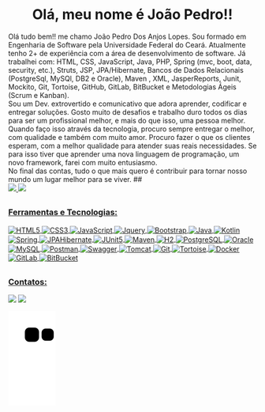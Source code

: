 <h1 align="center">Olá, meu nome é João Pedro!!</h1>
Olá tudo bem!! me chamo João Pedro Dos Anjos Lopes. Sou formado em Engenharia de Software pela Universidade Federal do Ceará. Atualmente tenho 2+ de experiência com a área de desenvolvimento de software. Já trabalhei com: HTML, CSS, JavaScript, Java, PHP, Spring (mvc, boot, data, security, etc.), Struts, JSP, JPA/Hibernate, Bancos de Dados Relacionais (PostgreSql, MySQl, DB2 e Oracle), Maven , XML, JasperReports, Junit, Mockito, Git, Tortoise, GitHub, GitLab, BitBucket e Metodologias Ágeis (Scrum e Kanban).
</br>
Sou um Dev. extrovertido e comunicativo que adora aprender, codificar e entregar soluções. Gosto muito de desafios e trabalho duro todos os dias para ser um profissional melhor, e mais do que isso, uma pessoa melhor. Quando faço isso através da tecnologia, procuro sempre entregar o melhor, com qualidade e também com muito amor. Procuro fazer o que os clientes esperam, com a melhor qualidade para atender suas reais necessidades. Se para isso tiver que aprender uma nova linguagem de programação, um novo framework, farei com muito entusiasmo.
</br>
No final das contas, tudo o que mais quero é contribuir para tornar nosso mundo um lugar melhor para se viver.
##
<div align="left">
  <a href="https://github.com/jpdal98">
  <img height="180em" src="https://github-readme-stats.vercel.app/api?username=jpdal98&show_icons=true&theme=radical&include_all_commits=true&count_private=true"/>
  <img height="180em" src="https://github-readme-stats.vercel.app/api/top-langs/?username=jpdal98&layout=compact&langs_count=7&theme=radical"/>
</div>

##
### Ferramentas e Tecnologias:
  <div align="left">
  <img align="center" alt="HTML5" height="48" width="41" src="https://cdn.jsdelivr.net/gh/devicons/devicon/icons/html5/html5-original.svg" />
  <img align="center" alt="CSS3" height="48" width="41" src="https://cdn.jsdelivr.net/gh/devicons/devicon/icons/css3/css3-original.svg" />
  <img align="center" alt="JavaScript" height="45" width="40" src="https://cdn.jsdelivr.net/gh/devicons/devicon/icons/javascript/javascript-original.svg" />
  <img align="center" alt="Jquery" height="48" width="43" src="https://cdn.jsdelivr.net/gh/devicons/devicon/icons/jquery/jquery-plain-wordmark.svg" />
  <img align="center" alt="Bootstrap" height="48" width="50" src="https://cdn.jsdelivr.net/gh/devicons/devicon/icons/bootstrap/bootstrap-original.svg" />
  <img align="center" alt="Java" height="55" width="45" src="https://cdn.jsdelivr.net/gh/devicons/devicon/icons/java/java-original.svg">
  <img align="center" alt="Kotlin" height="50" width="36" src="https://cdn.jsdelivr.net/gh/devicons/devicon/icons/kotlin/kotlin-original.svg">
  <img align = "center" alt="Spring" width="43" height="43" src="https://devkico.itexto.com.br/wp-content/uploads/2014/08/spring-boot-project-logo.png"/> 
  <img align = "center" alt="JPAHibernate" width="55" height="55" src="https://www.ambient-it.net/wp-content/uploads/2016/04/jpa-logo-175.png"/> 
  <img align="center" alt="JUnit5" height="37" width="37" src="https://i.imgur.com/co3aDyw.png">
  <img align="center" alt="Maven" height="38" width="37" src="https://cdn.icon-icons.com/icons2/2107/PNG/512/file_type_maven_icon_130397.png">
  <img align="center" alt="H2" height="32" width="36" src="https://www.h2database.com/html/images/h2-logo-2.png">
  <img align="center" alt="PostgreSQL" height="42" width="42" src="https://icongr.am/devicon/postgresql-original.svg?size=128&color=currentColor">
  <img align="center" alt="Oracle" height="50" width="60" src="https://cdn.jsdelivr.net/gh/devicons/devicon/icons/oracle/oracle-original.svg">  
  <img align="center" alt="MySQL" height="70" width="70" src="https://icongr.am/devicon/mysql-original-wordmark.svg?size=128&color=currentColor">
  <img align = "center" alt="Postman" width="38" height="38" src="https://i.imgur.com/WVuA8RH.png"/>
  <img align = "center" alt="Swagger" width="49" height="39" src="https://phauer.com/blog/2015/0728-enriching-restful-services-swagger/swagger-logo-300x239.png"/>
  <img align = "center" alt="Tomcat" width="55" height="75" src="https://cdn.jsdelivr.net/gh/devicons/devicon/icons/tomcat/tomcat-original.svg"/>
  <img align = "center" alt="Git" width="39" height="39" src="https://cdn.jsdelivr.net/gh/devicons/devicon/icons/git/git-original.svg"/>
  <img align = "center" alt="Tortoise" width="50" height="80" src="https://cdn.jsdelivr.net/gh/devicons/devicon/icons/tortoisegit/tortoisegit-original.svg"/>
  <img align = "center" alt="Docker" width="60" height="60" src="https://cdn.jsdelivr.net/gh/devicons/devicon/icons/docker/docker-plain.svg"/>
  <img align = "center" alt="GitLab" width="38" height="38" src="https://cdn.jsdelivr.net/gh/devicons/devicon/icons/gitlab/gitlab-original.svg"/>
  <img align = "center" alt="BitBucket" width="50" height="73" src="https://cdn.jsdelivr.net/gh/devicons/devicon/icons/bitbucket/bitbucket-original.svg"/>
</div>

##
### Contatos:
<div> 
  <a href = "https://www.instagram.com/joaopedro6731/"><img src="https://img.shields.io/badge/Instagram-E4405F?style=for-the-badge&logo=instagram&logoColor=white" target="_blank"></a>
  <a href="https://linkedin.com/in/joão-pedro-dos-anjos-lopes-8725bb210" target="_blank"><img src="https://img.shields.io/badge/-LinkedIn-%230077B5?style=for-the-badge&logo=linkedin&logoColor=white" target="_blank"></a>
 
  ![Snake animation](https://github.com/jpdal98/jpdal98/blob/output/github-contribution-grid-snake.svg)
  
</div>
